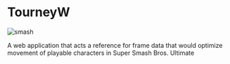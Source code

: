 # TourneyW
![smash](https://user-images.githubusercontent.com/28266072/83982434-aca1e880-a8f4-11ea-8370-a7b1870dc4b4.jpg)

A web application that acts a reference for frame data that would optimize movement of playable characters in Super Smash Bros. Ultimate
